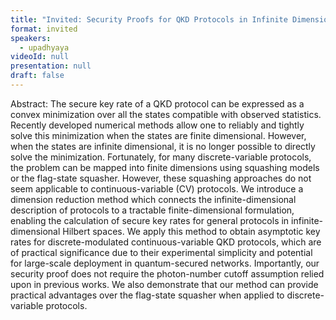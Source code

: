```yaml
---
title: "Invited: Security Proofs for QKD Protocols in Infinite Dimensions (Chair: Anthony Leverrier)"
format: invited
speakers:
  - upadhyaya
videoId: null
presentation: null
draft: false
---
```

Abstract: The secure key rate of a QKD protocol can be expressed as a convex minimization over all the states compatible with observed statistics. Recently developed numerical methods allow one to reliably and tightly solve this minimization when the states are finite dimensional. However, when the states are infinite dimensional, it is no longer possible to directly solve the minimization. Fortunately, for many discrete-variable protocols, the problem can be mapped into finite dimensions using squashing models or the flag-state squasher. However, these squashing approaches do not seem applicable to continuous-variable (CV) protocols. We introduce a dimension reduction method which connects the infinite-dimensional description of protocols to a tractable finite-dimensional formulation, enabling the calculation of secure key rates for general protocols in infinite-dimensional Hilbert spaces. We apply this method to obtain asymptotic key rates for discrete-modulated continuous-variable QKD protocols, which are of practical significance due to their experimental simplicity and potential for large-scale deployment in quantum-secured networks. Importantly, our security proof does not require the photon-number cutoff assumption relied upon in previous works. We also demonstrate that our method can provide practical advantages over the flag-state squasher when applied to discrete-variable protocols.

<!-- fields to use above: -->
<!-- videoId: "Vfl9pPh6ipI" -->
<!-- presentation: "/slides/invited-MargaridaPereira.pdf" -->
